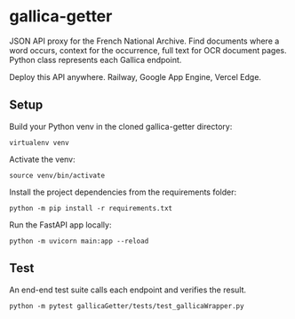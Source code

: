 # gallica-getter
JSON API proxy for the French National Archive. Find documents where a word occurs, context for the occurrence, full text for OCR document pages. Python class represents each Gallica endpoint.

Deploy this API anywhere. Railway, Google App Engine, Vercel Edge. 

## Setup

Build your Python venv in the cloned gallica-getter directory:
```
virtualenv venv
```
Activate the venv:
```
source venv/bin/activate
```
Install the project dependencies from the requirements folder:
```
python -m pip install -r requirements.txt
```
Run the FastAPI app locally:
```
python -m uvicorn main:app --reload
```

## Test

An end-end test suite calls each endpoint and verifies the result. 

```
python -m pytest gallicaGetter/tests/test_gallicaWrapper.py
```

